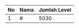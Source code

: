 | No | Nama            | Jumlah Level |
|----|-----------------|--------------|
| 1  | #    |    5030        |
